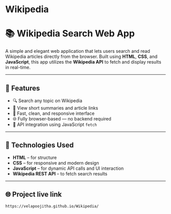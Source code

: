 # Wikipedia
# 📚 Wikipedia Search Web App

A simple and elegant web application that lets users search and read Wikipedia articles directly from the browser. Built using **HTML**, **CSS**, and **JavaScript**, this app utilizes the **Wikipedia API** to fetch and display results in real-time.

---

## 🌟 Features

- 🔍 Search any topic on Wikipedia
- 📖 View short summaries and article links
- 💨 Fast, clean, and responsive interface
- 🌐 Fully browser-based — no backend required
- 🧩 API integration using JavaScript `fetch`

---

## 🔧 Technologies Used

- **HTML** – for structure  
- **CSS** – for responsive and modern design  
- **JavaScript** – for dynamic API calls and UI interaction  
- **Wikipedia REST API** – to fetch search results

---

## 🌐 Project live link
```
https://velapoojitha.github.io/Wikipedia/
```

